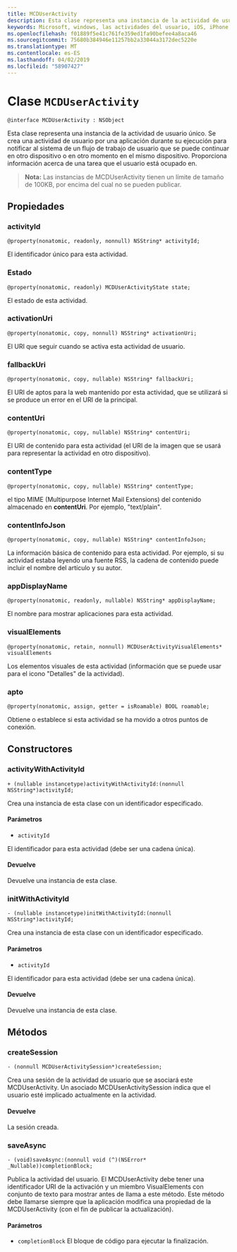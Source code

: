 ```yaml
---
title: MCDUserActivity
description: Esta clase representa una instancia de la actividad de usuario único.
keywords: Microsoft, windows, las actividades del usuario, iOS, iPhone, objectiveC, conectado los dispositivos, proyecto Roma
ms.openlocfilehash: f01889f5e41c761fe359ed1fa90befee4a8aca46
ms.sourcegitcommit: 75680b384946e11257bb2a33044a3172dec5220e
ms.translationtype: MT
ms.contentlocale: es-ES
ms.lasthandoff: 04/02/2019
ms.locfileid: "58907427"
---
```

# <a name="class-mcduseractivity"></a>Clase `MCDUserActivity`

```
@interface MCDUserActivity : NSObject
```

Esta clase representa una instancia de la actividad de usuario único. Se crea una actividad de usuario por una aplicación durante su ejecución para notificar al sistema de un flujo de trabajo de usuario que se puede continuar en otro dispositivo o en otro momento en el mismo dispositivo. Proporciona información acerca de una tarea que el usuario está ocupado en.

>**Nota:** Las instancias de MCDUserActivity tienen un límite de tamaño de 100KB, por encima del cual no se pueden publicar.

## <a name="properties"></a>Propiedades

### <a name="activityid"></a>activityId
`@property(nonatomic, readonly, nonnull) NSString* activityId;`

El identificador único para esta actividad.

### <a name="state"></a>Estado
`@property(nonatomic, readonly) MCDUserActivityState state;`

El estado de esta actividad.

### <a name="activationuri"></a>activationUri
`@property(nonatomic, copy, nonnull) NSString* activationUri;`

El URI que seguir cuando se activa esta actividad de usuario.

### <a name="fallbackuri"></a>fallbackUri
`@property(nonatomic, copy, nullable) NSString* fallbackUri;`

El URI de aptos para la web mantenido por esta actividad, que se utilizará si se produce un error en el URI de la principal.

### <a name="contenturi"></a>contentUri
`@property(nonatomic, copy, nullable) NSString* contentUri;`

El URI de contenido para esta actividad (el URI de la imagen que se usará para representar la actividad en otro dispositivo).

### <a name="contenttype"></a>contentType
`@property(nonatomic, copy, nullable) NSString* contentType;`

el tipo MIME (Multipurpose Internet Mail Extensions) del contenido almacenado en **contentUri**. Por ejemplo, "text/plain".

### <a name="contentinfojson"></a>contentInfoJson
`@property(nonatomic, copy, nullable) NSString* contentInfoJson;`

La información básica de contenido para esta actividad. Por ejemplo, si su actividad estaba leyendo una fuente RSS, la cadena de contenido puede incluir el nombre del artículo y su autor.

### <a name="appdisplayname"></a>appDisplayName
`@property(nonatomic, readonly, nullable) NSString* appDisplayName;`

El nombre para mostrar aplicaciones para esta actividad.

### <a name="visualelements"></a>visualElements
`@property(nonatomic, retain, nonnull) MCDUserActivityVisualElements* visualElements`

Los elementos visuales de esta actividad (información que se puede usar para el icono "Detalles" de la actividad).

### <a name="roamable"></a>apto
`@property(nonatomic, assign, getter = isRoamable) BOOL roamable;`

Obtiene o establece si esta actividad se ha movido a otros puntos de conexión.

## <a name="constructors"></a>Constructores

### <a name="activitywithactivityid"></a>activityWithActivityId
`+ (nullable instancetype)activityWithActivityId:(nonnull NSString*)activityId;`

Crea una instancia de esta clase con un identificador especificado.

#### <a name="parameters"></a>Parámetros
* `activityId` 

El identificador para esta actividad (debe ser una cadena única).

#### <a name="returns"></a>Devuelve
Devuelve una instancia de esta clase.

### <a name="initwithactivityid"></a>initWithActivityId
`- (nullable instancetype)initWithActivityId:(nonnull NSString*)activityId;`

Crea una instancia de esta clase con un identificador especificado.

#### <a name="parameters"></a>Parámetros
* `activityId`

El identificador para esta actividad (debe ser una cadena única).

#### <a name="returns"></a>Devuelve
Devuelve una instancia de esta clase.

## <a name="methods"></a>Métodos

### <a name="createsession"></a>createSession
`- (nonnull MCDUserActivitySession*)createSession;`

Crea una sesión de la actividad de usuario que se asociará este MCDUserActivity. Un asociado MCDUserActivitySession indica que el usuario esté implicado actualmente en la actividad.

#### <a name="returns"></a>Devuelve
La sesión creada.

### <a name="saveasync"></a>saveAsync
`- (void)saveAsync:(nonnull void (^)(NSError* _Nullable))completionBlock;`

Publica la actividad del usuario. El MCDUserActivity debe tener una identificador URI de la activación y un miembro VisualElements con conjunto de texto para mostrar antes de llama a este método. Este método debe llamarse siempre que la aplicación modifica una propiedad de la MCDUserActivity (con el fin de publicar la actualización).

#### <a name="parameters"></a>Parámetros
* `completionBlock` El bloque de código para ejecutar la finalización.